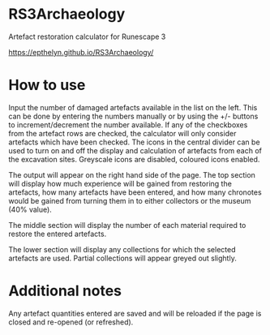 # RS3Archaeology
Artefact restoration calculator for Runescape 3

https://epthelyn.github.io/RS3Archaeology/

# How to use
Input the number of damaged artefacts available in the list on the left. This can be done by entering the numbers manually or by using the +/- buttons to increment/decrement the number available.
If any of the checkboxes from the artefact rows are checked, the calculator will only consider artefacts which have been checked.
The icons in the central divider can be used to turn on and off the display and calculation of artefacts from each of the excavation sites. Greyscale icons are disabled, coloured icons enabled.

The output will appear on the right hand side of the page.
The top section will display how much experience will be gained from restoring the artefacts, how many artefacts have been entered, and how many chronotes would be gained from turning them in to either collectors or the museum (40% value).

The middle section will display the number of each material required to restore the entered artefacts.

The lower section will display any collections for which the selected artefacts are used. Partial collections will appear greyed out slightly.

# Additional notes
Any artefact quantities entered are saved and will be reloaded if the page is closed and re-opened (or refreshed).

